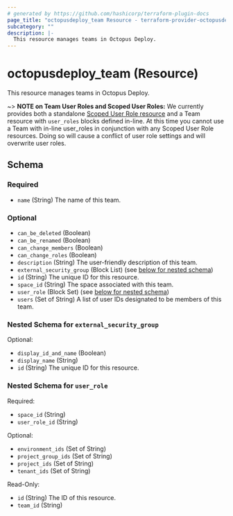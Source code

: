 ```yaml
---
# generated by https://github.com/hashicorp/terraform-plugin-docs
page_title: "octopusdeploy_team Resource - terraform-provider-octopusdeploy"
subcategory: ""
description: |-
  This resource manages teams in Octopus Deploy.
---
```


# octopusdeploy_team (Resource)

This resource manages teams in Octopus Deploy.

~> **NOTE on Team User Roles and Scoped User Roles:** We currently
provides both a standalone [Scoped User Role resource](scoped_user_role.html)
and a Team resource with `user_roles` blocks defined in-line. At this time you 
cannot use a Team with in-line user_roles in conjunction with any Scoped User Role 
resources. Doing so will cause a conflict of user role settings and will overwrite 
user roles.


<!-- schema generated by tfplugindocs -->
## Schema

### Required

- `name` (String) The name of this team.

### Optional

- `can_be_deleted` (Boolean)
- `can_be_renamed` (Boolean)
- `can_change_members` (Boolean)
- `can_change_roles` (Boolean)
- `description` (String) The user-friendly description of this team.
- `external_security_group` (Block List) (see [below for nested schema](#nestedblock--external_security_group))
- `id` (String) The unique ID for this resource.
- `space_id` (String) The space associated with this team.
- `user_role` (Block Set) (see [below for nested schema](#nestedblock--user_role))
- `users` (Set of String) A list of user IDs designated to be members of this team.

<a id="nestedblock--external_security_group"></a>
### Nested Schema for `external_security_group`

Optional:

- `display_id_and_name` (Boolean)
- `display_name` (String)
- `id` (String) The unique ID for this resource.


<a id="nestedblock--user_role"></a>
### Nested Schema for `user_role`

Required:

- `space_id` (String)
- `user_role_id` (String)

Optional:

- `environment_ids` (Set of String)
- `project_group_ids` (Set of String)
- `project_ids` (Set of String)
- `tenant_ids` (Set of String)

Read-Only:

- `id` (String) The ID of this resource.
- `team_id` (String)
